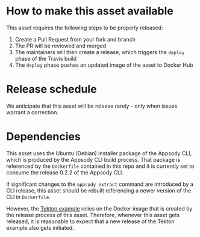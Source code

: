 # How to make this asset available
This asset requires the following steps to be properly released:
1) Create a Pull Request from your fork and branch
1) The PR will be reviewed and merged
1) The maintainers will then create a release, which triggers the `deploy` phase of the Travis build
1) The `deploy` phase pushes an updated image of the asset to Docker Hub

# Release schedule
We anticipate that this asset will be release rarely - only when issues warrant a correction.

# Dependencies

This asset uses the Ubuntu (Debian) installer package of the Appsody CLI, which is produced by the Appsody CLI build process. That package is referenced by the `Dockerfile` contained in this repo and it is currently set to consume the release 0.2.2 of the Appsody CLI.

If significant changes to the `appsody extract` command are introduced by a CLI release, this asset should be rebuilt referencing a newer version of the CLI in `Dockerfile`.

However, the [Tekton example](https://github.com/appsody/tekton-example)  relies on the Docker image that is created by the release process of this asset. Therefore, whenever this asset gets released, it is reasonable to expect that a new release of the Tekton example also gets initiated.

